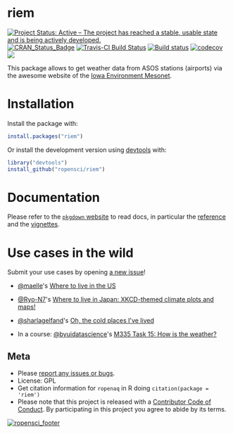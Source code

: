 riem
====

[![Project Status: Active – The project has reached a stable, usable
state and is being actively
developed.](http://www.repostatus.org/badges/latest/active.svg)](http://www.repostatus.org/#active)
[![CRAN\_Status\_Badge](http://www.r-pkg.org/badges/version/riem)](http://cran.r-project.org/package=riem)
[![Travis-CI Build
Status](https://travis-ci.org/ropensci/riem.svg?branch=master)](https://travis-ci.org/ropensci/riem)
[![Build
status](https://ci.appveyor.com/api/projects/status/jl8sxr77bi8jnqrm?svg=true)](https://ci.appveyor.com/project/ropensci/riem)
[![codecov](https://codecov.io/gh/ropensci/riem/branch/master/graph/badge.svg)](https://codecov.io/gh/ropensci/riem)
[![](https://badges.ropensci.org/39_status.svg)](https://github.com/ropensci/onboarding/issues/39)

This package allows to get weather data from ASOS stations (airports)
via the awesome website of the [Iowa Environment
Mesonet](https://mesonet.agron.iastate.edu/request/download.phtml?network=IN__ASOS).

Installation
============

Install the package with:

``` r
install.packages("riem")
```

Or install the development version using
[devtools](https://github.com/hadley/devtools) with:

``` r
library("devtools")
install_github("ropensci/riem")
```

# Documentation

Please refer to the [`pkgdown` website](http://ropensci.github.io/riem/) to read docs, in particular the [reference](http://ropensci.github.io/riem/reference/index.html) and the [vignettes](http://ropensci.github.io/riem/articles/index.html).

# Use cases in the wild

Submit your use cases by opening [a new issue](https://github.com/ropensci/riem/issues/new)!

* [@maelle](https://github.com/maelle/)'s [Where to live in the US](http://www.masalmon.eu/2017/11/16/wheretoliveus/)

* [@Ryo-N7](https://github.com/Ryo-N7)'s [Where to live in Japan: XKCD-themed climate plots and maps!](https://ryo-n7.github.io/2017-11-22-japan-xkcd-weather-index/)

* [@sharlagelfand](https://github.com/sharlagelfand)'s [Oh, the cold places I've lived](https://sharlagelfand.netlify.com/posts/oh-the-cold-places-ive-lived/)

* In a course: [@byuidatascience](https://github.com/byuidatascience)'s [M335 Task 15: How is the weather?](https://byuistats.github.io/M335/backgrounds.html#task_15:_how_is_the_weather)

Meta
----

-   Please [report any issues or
    bugs](https://github.com/ropenscilabs/riem/issues).
-   License: GPL
-   Get citation information for `ropenaq` in R doing
    `citation(package = 'riem')`
-   Please note that this project is released with a [Contributor Code
    of Conduct](CONDUCT.md). By participating in this project you agree
    to abide by its terms.

[![ropensci\_footer](http://ropensci.org/public_images/github_footer.png)](http://ropensci.org)

